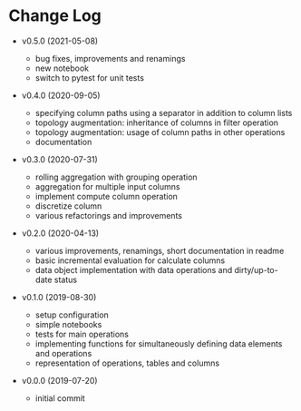 # Change Log

* v0.5.0 (2021-05-08)
  * bug fixes, improvements and renamings
  * new notebook
  * switch to pytest for unit tests

* v0.4.0 (2020-09-05)
  * specifying column paths using a separator in addition to column lists
  * topology augmentation: inheritance of columns in filter operation
  * topology augmentation: usage of column paths in other operations
  * documentation

* v0.3.0 (2020-07-31)
  * rolling aggregation with grouping operation
  * aggregation for multiple input columns
  * implement compute column operation
  * discretize column
  * various refactorings and improvements

* v0.2.0 (2020-04-13)
  * various improvements, renamings, short documentation in readme
  * basic incremental evaluation for calculate columns
  * data object implementation with data operations and dirty/up-to-date status

* v0.1.0 (2019-08-30)
  * setup configuration
  * simple notebooks
  * tests for main operations
  * implementing functions for simultaneously defining data elements and operations
  * representation of operations, tables and columns

* v0.0.0 (2019-07-20)
  * initial commit
